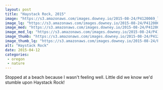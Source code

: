 ```yaml
---
layout: post
title: "Haystack Rock, 2015"
image: "https://s3.amazonaws.com/images.downey.io/2015-08-24/P4120069_large.jpg"
image_lq: "https://s3.amazonaws.com/images.downey.io/2015-08-24/P4120069_large_lq.jpg"
image_med: "https://s3.amazonaws.com/images.downey.io/2015-08-24/P4120069_medium.jpg"
image_med_lq: "https://s3.amazonaws.com/images.downey.io/2015-08-24/P4120069_medium_lq.jpg"
image_thumb: "https://s3.amazonaws.com/images.downey.io/2015-08-24/P4120069_thumb.jpg"
image_thumb_lq: "https://s3.amazonaws.com/images.downey.io/2015-08-24/P4120069_thumb_lq.jpg"
alt: "Haystack Rock"
date: 2015-04-12
categories:
 - oregon
 - nature
---
```


Stopped at a beach because I wasn't feeling well.  Little did we know we'd stumble 
upon Haystack Rock!
